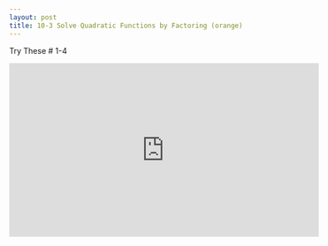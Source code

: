 ```yaml
---
layout: post
title: 10-3 Solve Quadratic Functions by Factoring (orange)
---
```

Try These # 1-4
<iframe width="560" height="315" src="https://www.youtube.com/embed/wL94ks27zPk" frameborder="0" allowfullscreen></iframe>

